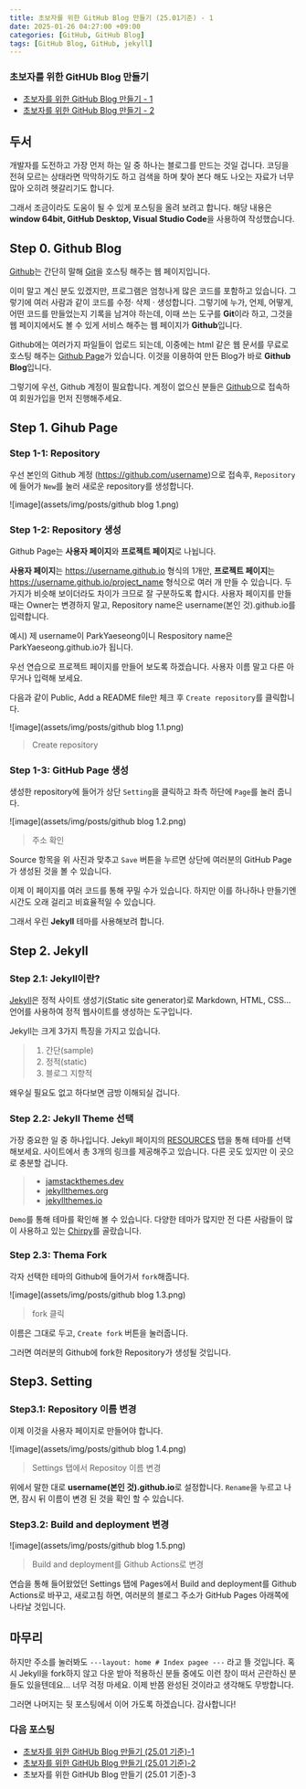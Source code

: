 ```yaml
---
title: 초보자를 위한 GitHub Blog 만들기 (25.01기준) - 1
date: 2025-01-26 04:27:00 +09:00
categories: [GitHub, GitHub Blog]
tags: [GitHub Blog, GitHub, jekyll]
---
```


### 초보자를 위한 GitHUb Blog 만들기
- [초보자를 위한 GitHub Blog 만들기 - 1](https://parkyaeseong.github.io/posts/%EC%B4%88%EB%B3%B4%EC%9E%90%EB%A5%BC-%EC%9C%84%ED%95%9C-GitHub-Blog-%EB%A7%8C%EB%93%A4%EA%B8%B0-(25.01%EA%B8%B0%EC%A4%80)-1/)
- [초보자를 위한 GitHub Blog 만들기 - 2](https://parkyaeseong.github.io/posts/%EC%B4%88%EB%B3%B4%EC%9E%90%EB%A5%BC-%EC%9C%84%ED%95%9C-GitHub-Blog-%EB%A7%8C%EB%93%A4%EA%B8%B0-(25.01-%EA%B8%B0%EC%A4%80)-2/)

## 두서
개발자를 도전하고 가장 먼저 하는 일 중 하나는 블로그를 만드는 것일 겁니다. 코딩을 전혀 모르는 상태라면 막막하기도 하고 검색을 하며 찾아 본다 해도 나오는 자료가 너무 많아 오히려 헷갈리기도 합니다.

그래서 조금이라도 도움이 될 수 있게 포스팅을 올려 보려고 합니다.
해당 내용은 **window 64bit, GitHub Desktop, Visual Studio Code**을 사용하여 작성했습니다.

## Step 0. Github Blog
[Github](https://gitbub.com)는 간단히 말해 [Git](https://git-scm.com/)을 호스팅 해주는 웹 페이지입니다.

이미 말고 계신 분도 있겠지만, 프로그램은 엄청나게 많은 코드를 포함하고 있습니다. 그렇기에 여러 사람과 같이 코드를 수정· 삭제 · 생성합니다. 그렇기에 누가, 언제, 어떻게, 어떤 코드를 만들었는지 기록을 남겨야 하는데, 이때 쓰는 도구를 **Git**이라 하고, 그것을 웹 페이지에서도 볼 수 있게 서비스 해주는 웹 페이지가 **Github**입니다. 

Github에는 여러가지 파일들이 업로드 되는데, 이중에는 html 같은 웹 문서를 무료로 호스팅 해주는 [Github Page](https://pages.github.com/)가 있습니다. 이것을 이용하여 만든 Blog가 바로 **Github Blog**입니다.

그렇기에 우선, Github 계정이 필요합니다. 계정이 없으신 분들은 [Github](https://gitbub.com "Github")으로 접속하여 회원가입을 먼저 진행해주세요.

## Step 1. Gihub Page
### Step 1-1: Repository 
우선 본인의 Github 계정 (https://github.com/username)으로 접속후, `Repository`에 들어가 `New`를 눌러 새로운 repository를 생성합니다.

![image](assets/img/posts/github blog 1.png)

### Step 1-2: Repository 생성
Github Page는 **사용자 페이지**와 **프로젝트 페이지**로 나뉩니다.

**사용자 페이지**는 https://username.github.io 형식의 1개만, **프로젝트 페이지**는 https://username.github.io/project_name 형식으로 여러 개 만들 수 있습니다.
두 가지가 비슷해 보이더라도 차이가 크므로 잘 구분하도록 합시다.  사용자 페이지를 만들 때는 Owner는 변경하지 말고, Repository name은 username(본인 것).github.io를 입력합니다.

예시) 제 username이 ParkYaeseong이니 Respository name은 ParkYaeseong.github.io가 됩니다.

우선 연습으로 프로젝트 페이지를 만들어 보도록 하겠습니다. 사용자 이름 말고 다른 아무거나 입력해 보세요.

다음과 같이 Public, Add a README file만 체크 후 `Create repository`를 클릭합니다.

![image](assets/img/posts/github blog 1.1.png)
> Create repository

### Step 1-3: GitHub Page 생성
생성한 repository에 들어가 상단 `Setting`을 클릭하고 좌측 하단에 `Page`를 눌러 줍니다.

![image](assets/img/posts/github blog 1.2.png)
> 주소 확인

Source 항목을 위 사진과 맞추고 `Save` 버튼을 누르면 상단에 여러분의 GitHub Page가 생성된 것을 볼 수 있습니다.

이제 이 페이지를 여러 코드를 통해 꾸밀 수가 있습니다. 하지만 이를 하나하나 만들기엔 시간도 오래 걸리고 비효율적일 수 있습니다. 

그래서 우린 **Jekyll** 테마를 사용해보려 합니다.

## Step 2. Jekyll
### Step 2.1: Jekyll이란?
[Jekyll](https://jekyllrb-ko.github.io/)은 정적 사이트 생성기(Static site generator)로 Markdown, HTML, CSS... 언어를 사용하여 정적 웹사이트를 생성하는 도구입니다.

Jekyll는 크게 3가지 특징을 가지고 있습니다.
>1. 간단(sample)
>2. 정적(static)
>3. 블로그 지향적

왜우실 필요도 없고 하다보면 금방 이해되실 겁니다.

### Step 2.2: Jekyll Theme 선택
가장 중요한 일 중 하나입니다. Jekyll 페이지의 [RESOURCES](https://jekyllrb-ko.github.io/resources/) 탭을 통해 테마를 선택해보세요.
사이트에서 총 3개의 링크를 제공해주고 있습니다. 다른 곳도 있지만 이 곳으로 충분할 겁니다.
>-   [jamstackthemes.dev](https://jamstackthemes.dev/ssg/jekyll/)
>-   [jekyllthemes.org](http://jekyllthemes.org/)
>-   [jekyllthemes.io](https://jekyllthemes.io/)

`Demo`를 통해 테마를 확인해 볼 수 있습니다. 다양한 테마가 많지만 전 다른 사람들이 많이 사용하고 있는 [Chirpy](https://github.com/cotes2020/jekyll-theme-chirpy)를 골랐습니다.

### Step 2.3: Thema Fork
각자 선택한 테마의 Github에 들어가서 `fork`해줍니다.

![image](assets/img/posts/github blog 1.3.png)
> fork 클릭

이름은 그대로 두고, `Create fork` 버튼을 눌러줍니다.

그러면 여러분의 Github에 fork한 Repository가 생성될 것입니다.
 
## Step3. Setting

### Step3.1: Repository 이름 변경
이제 이것을 사용자 페이지로 만들어야 합니다.

![image](assets/img/posts/github blog 1.4.png)
>Settings 탭에서 Repositoy 이름 변경

위에서 말한 대로 **username(본인 것).github.io**로 설정합니다.
`Rename`을 누르고 나면, 잠시 뒤 이름이 변경 된 것을 확인 할 수 있습니다.

### Step3.2: Build and deployment 변경

![image](assets/img/posts/github blog 1.5.png)
> Build and deployment를 Github Actions로 변경

연습을 통해 들어왔었던 Settings 탭에 Pages에서 Build and deployment를 Github Actions로 바꾸고, 새로고침 하면, 여러분의 블로그 주소가 GitHub Pages 아래쪽에 나타날 것입니다.
## 마무리
하지만 주소를 눌러봐도 `---layout: home # Index pagee ---` 라고 뜰 것입니다. 혹시 Jekyll을 fork하지 않고 다운 받아 적용하신 분들 중에도 이런 창이 떠서 곤란하신 분들도 있을텐데요...
너무 걱정 마세요. 이제 반쯤 완성된 것이라고 생각해도 무방합니다.

그러면 나머지는 뒷 포스팅에서 이어 가도록 하겠습니다. 감사합니다!

### 다음 포스팅
- [초보자를 위한 GitHUb Blog 만들기 (25.01 기준)-1](https://parkyaeseong.github.io/posts/%EC%B4%88%EB%B3%B4%EC%9E%90%EB%A5%BC-%EC%9C%84%ED%95%9C-GitHub-Blog-%EB%A7%8C%EB%93%A4%EA%B8%B0-(25.01%EA%B8%B0%EC%A4%80)-1/)
- [초보자를 위한 GitHUb Blog 만들기 (25.01 기준)-2](https://parkyaeseong.github.io/posts/%EC%B4%88%EB%B3%B4%EC%9E%90%EB%A5%BC-%EC%9C%84%ED%95%9C-GitHub-Blog-%EB%A7%8C%EB%93%A4%EA%B8%B0-(25.01-%EA%B8%B0%EC%A4%80)-2/)
- 초보자를 위한 GitHUb Blog 만들기 (25.01 기준)-3